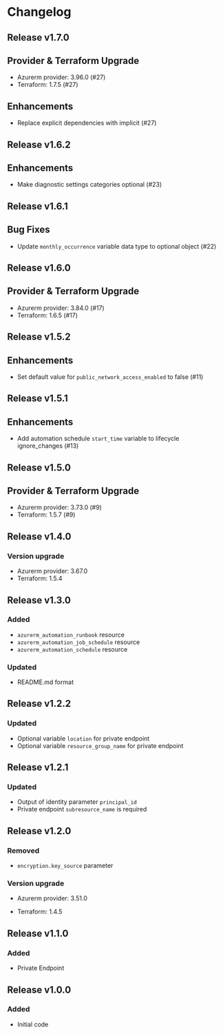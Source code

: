 # Changelog

## Release v1.7.0

## Provider & Terraform Upgrade

- Azurerm provider: 3.96.0 (#27)
- Terraform: 1.7.5 (#27)

## Enhancements

- Replace explicit dependencies with implicit (#27)
   
## Release v1.6.2

## Enhancements

- Make diagnostic settings categories optional (#23)


   
## Release v1.6.1

## Bug Fixes
- Update `monthly_occurrence` variable data type to optional object (#22)



   
## Release v1.6.0

## Provider & Terraform Upgrade
- Azurerm provider: 3.84.0 (#17)
- Terraform: 1.6.5 (#17)
   
## Release v1.5.2

## Enhancements

- Set default value for `public_network_access_enabled` to false (#11)


   
## Release v1.5.1

## Enhancements

- Add automation schedule `start_time` variable to lifecycle ignore_changes (#13)


   
## Release v1.5.0

## Provider & Terraform Upgrade
- Azurerm provider: 3.73.0 (#9)
- Terraform: 1.5.7 (#9)


   
## Release v1.4.0

### Version upgrade
- Azurerm provider: 3.67.0
- Terraform: 1.5.4
   
## Release v1.3.0

### Added
- `azurerm_automation_runbook` resource
- `azurerm_automation_job_schedule` resource
- `azurerm_automation_schedule` resource
### Updated
- README.md format
   
## Release v1.2.2

### Updated
- Optional variable `location` for private endpoint
- Optional variable  `resource_group_name` for private endpoint


   
## Release v1.2.1

### Updated
- Output of identity parameter `principal_id` 
- Private endpoint `subresource_name` is required
   
## Release v1.2.0

### Removed

- `encryption.key_source` parameter

### Version upgrade

- Azurerm provider: 3.51.0

- Terraform: 1.4.5

   
## Release v1.1.0

### Added

- Private Endpoint
   
## Release v1.0.0

### Added

- Initial code
   